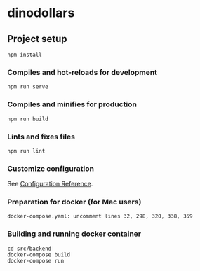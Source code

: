 # dinodollars

## Project setup
```
npm install
```

### Compiles and hot-reloads for development
```
npm run serve
```

### Compiles and minifies for production
```
npm run build
```

### Lints and fixes files
```
npm run lint
```

### Customize configuration
See [Configuration Reference](https://cli.vuejs.org/config/).

### Preparation for docker (for Mac users)
```
docker-compose.yaml: uncomment lines 32, 298, 320, 338, 359 
```

### Building and running docker container
```
cd src/backend
docker-compose build
docker-compose run
```
